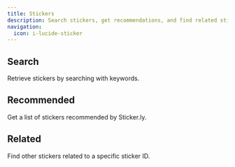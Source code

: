 ```yaml
---
title: Stickers
description: Search stickers, get recommendations, and find related stickers.
navigation:
  icon: i-lucide-sticker
---
```

## Search
Retrieve stickers by searching with keywords.

## Recommended
Get a list of stickers recommended by Sticker.ly.

## Related
Find other stickers related to a specific sticker ID.
